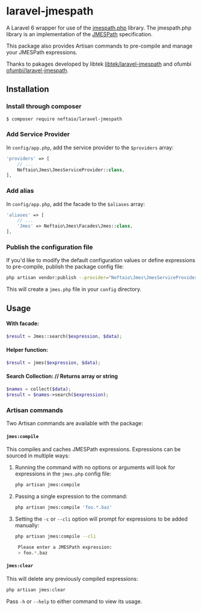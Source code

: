 # laravel-jmespath

A Laravel 6 wrapper for use of the [jmespath.php](https://github.com/jmespath/jmespath.php) library.  The jmespath.php library is an implementation of the [JMESPath](http://jmespath.org/) specification.

This package also provides Artisan commands to pre-compile and manage your JMESPath expressions.

Thanks to pakages developed by libtek [libtek/laravel-jmespath](https://github.com/libtek/laravel-jmespath) and ofumbi [ofumbi/laravel-jmespath](https://github.com/ofumbi/laravel-jmespath).

## Installation

### Install through composer

```bash
$ composer require neftaio/laravel-jmespath
```

### Add Service Provider

In `config/app.php`, add the service provider to the `$providers` array:

```php
'providers' => [
    // ...
    Neftaio\Jmes\JmesServiceProvider::class,
],
```

### Add alias

In `config/app.php`, add the facade to the `$aliases` array:

```php
'aliases' => [
    // ...
    'Jmes' => Neftaio\Jmes\Facades\Jmes::class,
],
```

### Publish the configuration file

If you'd like to modify the default configuration values or define expressions to pre-compile, publish the package config file:
```bash
php artisan vendor:publish --provider="Neftaio\Jmes\JmesServiceProvider"
```
This will create a `jmes.php` file in your `config` directory.

## Usage

#### With facade:
```php
$result = Jmes::search($expression, $data);
```

#### Helper function:

```php
$result = jmes($expression, $data);
```

#### Search Collection: // Returns array or string
```php
$names = collect($data);
$result = $names->search($expression);
```

### Artisan commands

Two Artisan commands are available with the package:

#### `jmes:compile`

This compiles and caches JMESPath expressions.  Expressions can be sourced in multiple ways:

1. Running the command with no options or arguments will look for expressions in the `jmes.php` config file:

    ```bash
    php artisan jmes:compile
    ```

2. Passing a single expression to the command:

    ```bash
    php artisan jmes:compile 'foo.*.baz'
    ```

2. Setting the `-c` or `--cli` option will prompt for expressions to be added manually:

    ```bash
    php artisan jmes:compile --cli

     Please enter a JMESPath expression:
     > foo.*.baz
    ```

#### `jmes:clear`

This will delete any previously compiled expressions:

```bash
php artisan jmes:clear
```

Pass `-h` or `--help` to either command to view its usage.
